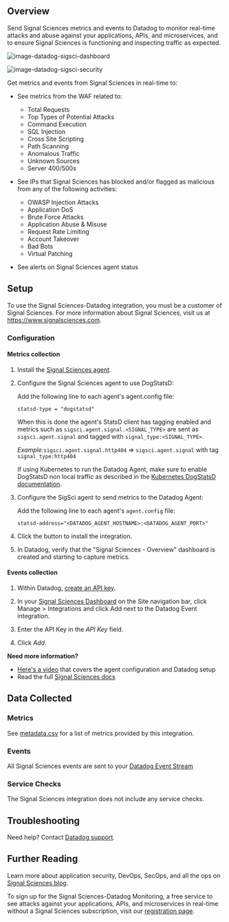 ## Overview

Send Signal Sciences metrics and events to Datadog to monitor real-time attacks and abuse against your applications, APIs, and microservices, and to ensure Signal Sciences is functioning and inspecting traffic as expected.

![image-datadog-sigsci-dashboard][1]

![image-datadog-sigsci-security][2]

Get metrics and events from Signal Sciences in real-time to:

- See metrics from the WAF related to:

  - Total Requests
  - Top Types of Potential Attacks
  - Command Execution
  - SQL Injection
  - Cross Site Scripting
  - Path Scanning
  - Anomalous Traffic
  - Unknown Sources
  - Server 400/500s

- See IPs that Signal Sciences has blocked and/or flagged as malicious from any of the following activities:

  - OWASP Injection Attacks
  - Application DoS
  - Brute Force Attacks
  - Application Abuse & Misuse
  - Request Rate Limiting
  - Account Takeover
  - Bad Bots
  - Virtual Patching

- See alerts on Signal Sciences agent status

## Setup

To use the Signal Sciences-Datadog integration, you must be a customer of Signal Sciences. For more information about Signal Sciences, visit us at <https://www.signalsciences.com>.

### Configuration

#### Metrics collection

1. Install the [Signal Sciences agent][3].

2. Configure the Signal Sciences agent to use DogStatsD:

    Add the following line to each agent's agent.config file:

   ```shell
   statsd-type = "dogstatsd"
   ```

    When this is done the agent's StatsD client has tagging enabled and metrics such as `sigsci.agent.signal.<SIGNAL_TYPE>` are sent as `sigsci.agent.signal` and tagged with `signal_type:<SIGNAL_TYPE>`.

    _Example:_`sigsci.agent.signal.http404` => `sigsci.agent.signal` with tag `signal_type:http404`

    If using Kubernetes to run the Datadog Agent, make sure to enable DogStatsD non local traffic as described in the [Kubernetes DogStatsD documentation][4].

3. Configure the SigSci agent to send metrics to the Datadog Agent:

    Add the following line to each agent's `agent.config` file:

   ```shell
   statsd-address="<DATADOG_AGENT_HOSTNAME>:<DATADOG_AGENT_PORT>"
   ```

4. Click the button to install the integration.

5. In Datadog, verify that the "Signal Sciences - Overview" dashboard is created and starting to capture metrics.

#### Events collection

1. Within Datadog, [create an API key][5].

2. In your [Signal Sciences Dashboard][6] on the Site navigation bar, click Manage > Integrations and click Add next to the Datadog Event integration.

3. Enter the API Key in the _API Key_ field.

4. Click _Add_.

**Need more information?**

- [Here's a video][7] that covers the agent configuration and Datadog setup
- Read the full [Signal Sciences docs][8]

## Data Collected

### Metrics

See [metadata.csv][13] for a list of metrics provided by this integration.

### Events

All Signal Sciences events are sent to your [Datadog Event Stream][9]

### Service Checks

The Signal Sciences integration does not include any service checks.

## Troubleshooting

Need help? Contact [Datadog support][10].

## Further Reading

Learn more about application security, DevOps, SecOps, and all the ops on [Signal Sciences blog][11].

To sign up for the Signal Sciences-Datadog Monitoring, a free service to see attacks against your applications, APIs, and microservices in real-time without a Signal Sciences subscription, visit our [registration page][12].

[1]: https://raw.githubusercontent.com/DataDog/integrations-extras/master/sigsci/images/datadog-sigsci-dashboard.png
[2]: https://raw.githubusercontent.com/DataDog/integrations-extras/master/sigsci/images/datadog-sigsci-security.png
[3]: https://docs.signalsciences.net/install-guides/
[4]: https://docs.datadoghq.com/agent/kubernetes/dogstatsd/
[5]: https://app.datadoghq.com/organization-settings/api-keys
[6]: https://dashboard.signalsciences.net
[7]: https://player.vimeo.com/video/347360711
[8]: https://docs.signalsciences.net/integrations/datadog/
[9]: https://docs.datadoghq.com/events/
[10]: https://docs.datadoghq.com/help/
[11]: https://labs.signalsciences.com
[12]: https://info.signalsciences.com/datadog-security
[13]: https://github.com/DataDog/integrations-extras/blob/master/sigsci/metadata.csv
